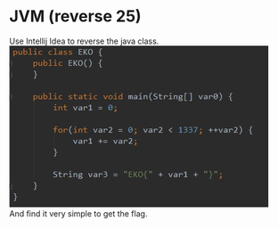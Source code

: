 # JVM (reverse 25)
Use Intellij Idea to reverse the java class.  
![](reversed.jpg)  
And find it very simple to get the flag.
